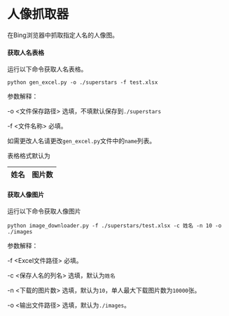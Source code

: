 # 人像抓取器

在Bing浏览器中抓取指定人名的人像图。

#### 获取人名表格

运行以下命令获取人名表格。

```
python gen_excel.py -o ./superstars -f test.xlsx
```

参数解释：

-o <文件保存路径> 选填，不填默认保存到`./superstars`

-f <文件名称> 必填。

如需更改人名请更改`gen_excel.py`文件中的`name`列表。



表格格式默认为

| 姓名 | 图片数 |
| ---- | ------ |

#### 获取人像图片

运行以下命令获取人像图片

```
python image_downloader.py -f ./superstars/test.xlsx -c 姓名 -n 10 -o ./images
```

参数解释：

-f <Excel文件路径> 必填。

-c <保存人名的列名> 选填，默认为`姓名`

-n <下载的图片数> 选填，默认为`10`，单人最大下载图片数为`10000`张。

-o <输出文件路径> 选填，默认为`./images`。

